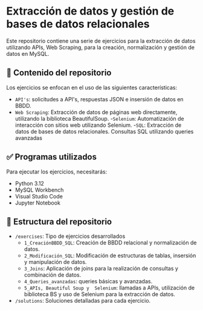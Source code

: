 # Extracción de datos y gestión de bases de datos relacionales

Este repositorio contiene una serie de ejercicios para la extracción de datos utilizando APIs, Web Scraping, para la creación, normalización y gestión de datos en MySQL.

## 📂 Contenido del repositorio
Los ejercicios se enfocan en el uso de las siguientes características:

- `API's`:  solicitudes a API's, respuestas JSON e insersión de datos en BBDD.
- `Web Scraping`: Extracción de datos de páginas web directamente, utilizando la biblioteca BeautifulSoup.
-`Selenium`: Automatización de interacción con sitios web utilizando Selenium.
-`SQL`: Extracción de datos de bases de datos relacionales. Consultas SQL utilizando queries avanzadas

## ✅ Programas utilizados
Para ejecutar los ejercicios, necesitarás:
- Python 3.12
- MySQL Workbench
- Visual Studio Code
- Jupyter Notebook

## 📁 Estructura del repositorio
- `/exercises`: Tipo de ejercicios desarrollados
  - `1_CreaciónBBDD_SQL`: Creación de BBDD relacional y normalización de datos.
  - `2_Modificación_SQL`: Modificación de estructuras de tablas, insersión y manipulación de datos.
  - `3_Joins`: Aplicación de joins para la realización de consultas y combinación de datos.
  - `4_Queries_avanzadas`: queries básicas y avanzadas.
  - `5_APIs, Beautiful Soup y  Selenium`: llamadas a APIs, utilización de biblioteca BS y uso de Selenium para la extracción de datos.
- `/solutions`: Soluciones detalladas para cada ejercicio.


